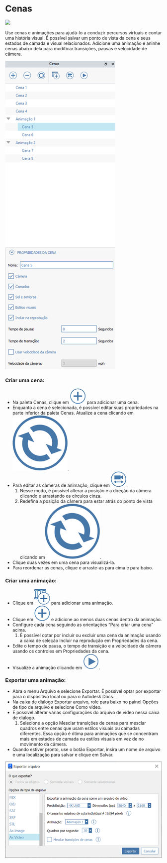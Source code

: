 # Cenas

![](../.gitbook/assets/animations-aerial.gif)

Use cenas e animações para ajudá-lo a conduzir percursos virtuais e contar uma história visual. É possível salvar um ponto de vista da cena e seus estados de camada e visual relacionados. Adicione uma animação e aninhe cenas abaixo dela para modificar transições, pausas e velocidade de câmera.

![](<../.gitbook/assets/scenes UI windows.png>)

### Criar uma cena:

* Na paleta Cenas, clique em <img src="../.gitbook/assets/plus icon.png" alt="" data-size="line"> para adicionar uma cena.
* Enquanto a cena é selecionada, é possível editar suas propriedades na parte inferior da paleta Cenas. Atualize a cena clicando em<img src="../.gitbook/assets/refresh icon.svg" alt="" data-size="line">.
* Para editar as câmeras de animação, clique em <img src="../.gitbook/assets/edit cameras.png" alt="" data-size="line">.
   1. Nesse modo, é possível alterar a posição e a direção da câmera clicando e arrastando os círculos cinza.
   2. Redefina a posição da câmera para estar atrás do ponto de vista clicando em<img src="../.gitbook/assets/refresh icon.svg" alt="" data-size="line">.
* Clique duas vezes em uma cena para visualizá-la.
* Para reordenar as cenas, clique e arraste-as para cima e para baixo.

### Criar uma animação:

* Clique em <img src="../.gitbook/assets/add animation.png" alt="" data-size="line"> para adicionar uma animação.
* Clique em <img src="../.gitbook/assets/plus icon.png" alt="" data-size="line"> e adicione ao menos duas cenas dentro da animação.
* Configure cada cena seguindo as orientações “Para criar uma cena” acima.
   1. É possível optar por incluir ou excluir uma cena da animação usando a caixa de seleção Incluir na reprodução em Propriedades da cena.
* Edite o tempo de pausa, o tempo de transição e a velocidade da câmera usando os controles em Propriedades da cena.
* Visualize a animação clicando em <img src="../.gitbook/assets/play icon.png" alt="" data-size="line">.

### Exportar uma animação:

* Abra o menu Arquivo e selecione Exportar. É possível optar por exportar para o dispositivo local ou para o Autodesk Docs.
* Na caixa de diálogo Exportar arquivo, role para baixo no painel Opções de tipo de arquivo e selecione Como vídeo.
* É possível alterar várias configurações do arquivo de vídeo nessa caixa de diálogo.
   1. Selecione a opção Mesclar transições de cenas para mesclar quadros entre cenas que usam estilos visuais ou camadas diferentes. Essa opção é ótima para animações que se concentram mais em estados de camada ou estilos visuais em vez de no movimento da câmera.
* Quando estiver pronto, use o botão Exportar, insira um nome de arquivo e uma localização para salvar e clique em Salvar.

![](../.gitbook/assets/animations-export-dialog.png)
